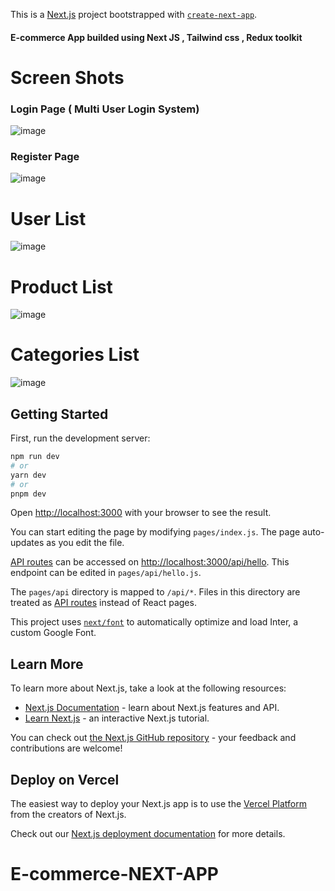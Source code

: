 This is a [Next.js](https://nextjs.org/) project bootstrapped with [`create-next-app`](commhttps://github.com/vercel/next.js/tree/canary/packages/create-next-app).

#### E-commerce App builded using Next JS , Tailwind css , Redux toolkit 

# Screen Shots

### Login Page ( Multi User Login System)
![image](https://user-images.githubusercontent.com/90745903/219389777-94fabe66-1d22-490f-b71a-365f64e91d13.png)

### Register Page
![image](https://user-images.githubusercontent.com/90745903/219389817-5491bfac-b17f-4954-a92a-51c5c1d6b029.png)

# User List
![image](https://user-images.githubusercontent.com/90745903/219391048-769c79d1-338f-45d4-a65c-01194b94615a.png)

# Product List
![image](https://user-images.githubusercontent.com/90745903/219391135-b4d08bd0-cc49-4556-b31e-528445ca8315.png)

# Categories List
![image](https://user-images.githubusercontent.com/90745903/219391235-bcaff092-7a79-4e73-a6d9-b2d5c7befe8a.png)


## Getting Started

First, run the development server:

```bash
npm run dev
# or
yarn dev
# or
pnpm dev
```

Open [http://localhost:3000](http://localhost:3000) with your browser to see the result.

You can start editing the page by modifying `pages/index.js`. The page auto-updates as you edit the file.

[API routes](https://nextjs.org/docs/api-routes/introduction) can be accessed on [http://localhost:3000/api/hello](http://localhost:3000/api/hello). This endpoint can be edited in `pages/api/hello.js`.

The `pages/api` directory is mapped to `/api/*`. Files in this directory are treated as [API routes](https://nextjs.org/docs/api-routes/introduction) instead of React pages.

This project uses [`next/font`](https://nextjs.org/docs/basic-features/font-optimization) to automatically optimize and load Inter, a custom Google Font.

## Learn More

To learn more about Next.js, take a look at the following resources:

- [Next.js Documentation](https://nextjs.org/docs) - learn about Next.js features and API.
- [Learn Next.js](https://nextjs.org/learn) - an interactive Next.js tutorial.

You can check out [the Next.js GitHub repository](https://github.com/vercel/next.js/) - your feedback and contributions are welcome!

## Deploy on Vercel

The easiest way to deploy your Next.js app is to use the [Vercel Platform](https://vercel.com/new?utm_medium=default-template&filter=next.js&utm_source=create-next-app&utm_campaign=create-next-app-readme) from the creators of Next.js.

Check out our [Next.js deployment documentation](https://nextjs.org/docs/deployment) for more details.
# E-commerce-NEXT-APP
